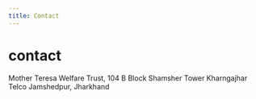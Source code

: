 ```yaml
---
title: Contact
---
```


# contact

Mother Teresa Welfare Trust,
104
B Block
Shamsher Tower
Kharngajhar
Telco
Jamshedpur,
Jharkhand
